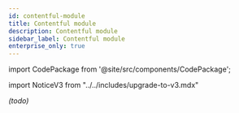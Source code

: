 ```yaml
---
id: contentful-module
title: Contentful module
description: Contentful module
sidebar_label: Contentful module
enterprise_only: true
---
```

 
import CodePackage from '@site/src/components/CodePackage';

import NoticeV3 from "../../includes/upgrade-to-v3.mdx"



<CodePackage name="@deity/falcon-contentful-module" /> 

_(todo)_
